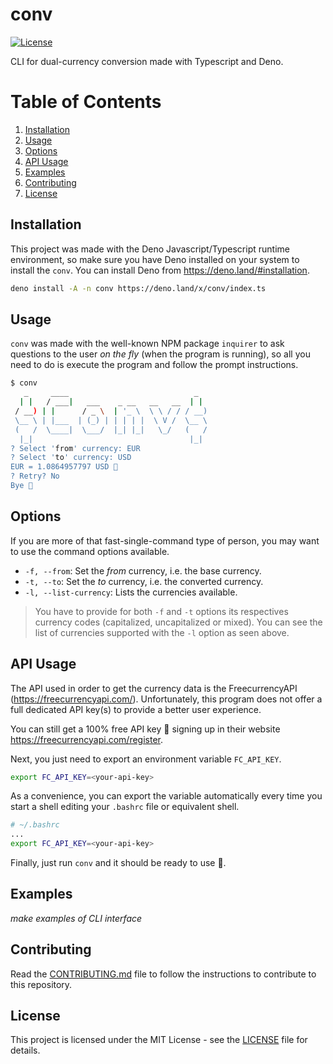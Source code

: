 # conv

[![License](https://img.shields.io/badge/license-MIT-blue.svg)](https://github.com/mayoras/conv/blob/main/LICENSE)

CLI for dual-currency conversion made with Typescript and Deno.

# Table of Contents

1. [Installation](#installation)
2. [Usage](#usage)
3. [Options](#options)
4. [API Usage](#api-usage)
5. [Examples](#examples)
6. [Contributing](#contributing)
7. [License](#license)

## Installation

This project was made with the Deno Javascript/Typescript runtime environment,
so make sure you have Deno installed on your system to install the `conv`. You
can install Deno from https://deno.land/#installation.

```sh
deno install -A -n conv https://deno.land/x/conv/index.ts
```

## Usage

`conv` was made with the well-known NPM package `inquirer` to ask questions to
the user _on the fly_ (when the program is running), so all you need to do is
execute the program and follow the prompt instructions.

```sh
$ conv
   _     ____                            _  
  | |   / ___|   ___    _ __   __   __  | | 
 / __) | |      / _ \  | '_ \  \ \ / / / __)
 \__ \ | |___  | (_) | | | | |  \ V /  \__ \
 (   /  \____|  \___/  |_| |_|   \_/   (   /
  |_|                                   |_| 
? Select 'from' currency: EUR
? Select 'to' currency: USD
EUR = 1.0864957797 USD 💱
? Retry? No
Bye 👋
```

## Options

If you are more of that fast-single-command type of person, you may want to use
the command options available.

- `-f, --from`: Set the _from_ currency, i.e. the base currency.
- `-t, --to`: Set the _to_ currency, i.e. the converted currency.
- `-l, --list-currency`: Lists the currencies available.

> You have to provide for both `-f` and `-t` options its respectives currency
> codes (capitalized, uncapitalized or mixed). You can see the list of
> currencies supported with the `-l` option as seen above.

## API Usage

The API used in order to get the currency data is the FreecurrencyAPI
(https://freecurrencyapi.com/). Unfortunately, this program does not offer a
full dedicated API key(s) to provide a better user experience.

You can still get a 100% free API key 🔑 signing up in their website
https://freecurrencyapi.com/register.

Next, you just need to export an environment variable `FC_API_KEY`.

```sh
export FC_API_KEY=<your-api-key>
```

As a convenience, you can export the variable automatically every time you start
a shell editing your `.bashrc` file or equivalent shell.

```bash
# ~/.bashrc
...
export FC_API_KEY=<your-api-key>
```

Finally, just run `conv` and it should be ready to use 🚀.

## Examples

_make examples of CLI interface_

## Contributing

Read the
[CONTRIBUTING.md](https://github.com/mayoras/conv/blob/main/CONTRIBUTING.md)
file to follow the instructions to contribute to this repository.

## License

This project is licensed under the MIT License - see the
[LICENSE](https://github.com/mayoras/conv/blob/main/LICENSE) file for details.
